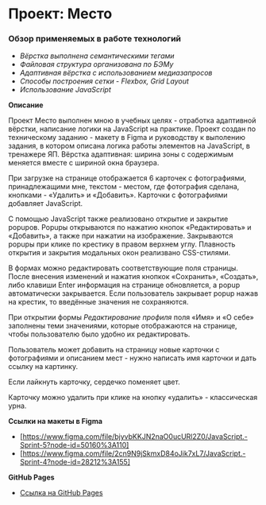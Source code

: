 # Проект: Место

### Обзор применяемых в работе технологий
* _Вёрстка выполнена семантическими тегами_
* _Файловая структура организована по БЭМу_
* _Адаптивная вёрстка с использованием медиазапросов_
* _Способы построения сетки - Flexbox, Grid Layout_
* _Использование JavaScript_

**Описание**

Проект Место выполнен мною в учебных целях - отработка адаптивной вёрстки, написание логики на JavaScript на практике.
Проект создан по техническому заданию - макету в Figma и руководству к выполению задания, в котором описана логика работы элементов на JavaScript, в тренажере ЯП.
Вёрстка адаптивная: ширина зоны с содержимым меняется вместе с шириной окна браузера.

При загрузке на странице отображается 6 карточек с фотографиями, принадлежащими мне, текстом - местом, где фотография сделана, кнопками - «Удалить» и «Добавить». Карточки с фотографиями добавляет JavaScript.

С помощью JavaScript также реализовано открытие и закрытие popupов. Popupы открываются по нажатию кнопок «Редактировать» и «Добавить», а также при нажатии на изображение.
Закрываются popupы при клике по крестику в правом верхнем углу. Плавность открытия и закрытия модальных окон реализвано CSS-стилями.

В формах можно редактировать соответствующие поля страницы. После внесения изменений и нажатия кнопкок «Сохранить», «Создать», либо клавиши Enter информация на странице обновляется, а popup автоматически закрывается.
Если пользователь закрывает popup нажав на крестик, то введённые значения не сохраняются.

При открытии формы _Редактирование профиля_ поля «Имя» и «О себе» заполнены теми значениями, которые отображаются на странице, чтобы пользователю было удобно их редактировать.

Пользователь может добавить на страницу новые карточки с фотографиями и описанием мест - нужно написать имя карточки и дать ссылку на картинку.

Если лайкнуть карточку, сердечко поменяет цвет.

Карточку можно удалить при клике на кнопку «удалить» - классическая урна.

**Ссылки на макеты в Figma**

* [https://www.figma.com/file/bjyvbKKJN2naO0ucURl2Z0/JavaScript.-Sprint-5?node-id=50160%3A110]
* [https://www.figma.com/file/2cn9N9jSkmxD84oJik7xL7/JavaScript.-Sprint-4?node-id=28212%3A155]

**GitHub Pages**

* [Ссылка на GitHub Pages](https://acherrry.github.io/mesto/)
